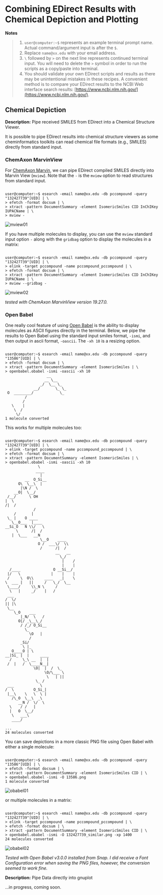 # Combining EDirect Results with Chemical Depiction and Plotting

**Notes**

> 1. `user@computer:~$` represents an example terminal prompt name. Actual command/argument input is after the `$`.
> 2. Replace `name@xx.edu` with your email address.
> 3. `\` followed by `>` on the next line represents continued terminal input. You will need to delete the `>` symbol in order to run the scripts as a copy/paste into terminal.
> 4. You should validate your own EDirect scripts and results as there may be unintentional mistakes in these recipes. A convenient method is to compare your EDirect results to the NCBI Web interface search results: [https://www.ncbi.nlm.nih.gov/](https://www.ncbi.nlm.nih.gov/).

## Chemical Depiction

**Description:** Pipe received SMILES from EDirect into a Chemical Structure Viewer.

It is possible to pipe EDirect results into chemical structure viewers as some cheminformatics toolkits can read chemical file formats (e.g., SMILES) directly from standard input.

### ChemAxon MarvinView

For [ChemAxon Marvin](https://chemaxon.com/products/marvin), we can pipe EDirect compiled SMILES directly into Marvin View (`mview`). Note that the `-` is the `mview` option to read structures from standard input.

```console

user@computer:~$ esearch -email name@xx.edu -db pccompound -query "132427739"[UID] | \
> efetch -format docsum | \
> xtract -pattern DocumentSummary -element IsomericSmiles CID InChIKey IUPACName | \
> mview -

```

![mview01](/images/mview01.png)

If you have multiple molecules to display, you can use the `mview` standard input option `-` along with the `gridbag` option to display the molecules in a matrix:


```console

user@computer:~$ esearch -email name@xx.edu -db pccompound -query "132427739"[UID] | \
> elink -target pccompound -name pccompound_pccompound | \
> efetch -format docsum | \
> xtract -pattern DocumentSummary -element IsomericSmiles CID InChIKey IUPACName | \
> mview --gridbag -

```

![mview02](/images/mview02.png)

_tested with ChemAxon MarvinView version 19.27.0._

### Open Babel

One really cool feature of using [Open Babel](https://github.com/openbabel) is the ability to display molecules as ASCII figures directly in the terminal. Below, we pipe the results to Open Babel using the standard input smiles format, `-ismi`, and then output in ascii format, `-oascii`. The `-xh 10` is a resizing option.

```console

user@computer:~$ esearch -email name@xx.edu -db pccompound -query "13586"[UID] | \
> efetch -format docsum | \
> xtract -pattern DocumentSummary -element IsomericSmiles | \
> openbabel.obabel -ismi -oascii -xh 10
                   __                                                          
                  __ \__                                                       
                _/  \__ \_                                                     
             __/       \_ \_                                                   
 O  ________/            \_                                                    
         /                                                                     
        /                                                                      
   \    |                                                                      
    \  /                                                                       
     \/                                                                        
1 molecule converted
```

This works for multiple molecules too:

```console

user@computer:~$ esearch -email name@xx.edu -db pccompound -query "132427739"[UID] | \
> elink -target pccompound -name pccompound_pccompound | \
> efetch -format docsum | \
> xtract -pattern DocumentSummary -element IsomericSmiles | \
> openbabel.obabel -ismi -oascii -xh 10
               \                                                               
              ____                                                             
                |                                                              
         __  O_Si__                                                            
      O\  \__\  |                                                              
       |\N /  \                                                                
    __O|  \__/                                                                 
 /__/      \ OH                                                                
|  \                                                                           
/|  /                                                                          
             /                                                                 
    /       |                                                                  
 \_ |    O ____                                                                
   \__O___  |____                                                              
__Si_O   N \\/   \                                                             
     \      /|  /                                                              
   |  \___   __N                                                               
                \__O    ____                                                   
               O /  ___\/  \\                                                  
                /      /|  /                                                   
                       __   __                                                 
                         \_/                                                   
                          |    /                                               
                          |    |                                               
  /____               O __Si__/                                                
 |/   \              |    |    |                                               
 /     \  O\\     ____   _|    \                                               
\  ___ |   ||     /   \_/  \__                                                 
 \____/     \\_N \     /                                                       
  \   |     _/    |   /                                                        
 ___                                                                           
/  \/                                                                          
|| |\                                                                          
 \__                                                                           
    \_O    ___                                                                 
       |_N/  \   /                                                             
      O|/ _\__\_/                                                              
       / /_/ O_Si__                                                            
         \_                                                                    
           \O   |                                                              
           /                                                                   
       _Si/                                                                    
        \ |_                                                                   
   O____O | \                                                                  
__|Si_ |  |     ____                                                           
  /     \_\ __  |  |                                                           
 /  |   /  \____N__|                                                           
             \O|  |  /  \_                                                     
                  \O/\___ \                                                    
                   \   | ||                                                    
              \_ /                                                             
 ___            \                                                              
/  \         O_Si_|                                                            
 |__\    \   \  \ |                                                            
   /\_O  \__\  _\                                                              
      __N /  \/  \                                                             
  \    / /   |                                                                 
  |   O  \__/                                                                  
   \   ___\                                                                    
   ____/        

...
24 molecules converted
```

You can save depictions in a more classic PNG file using Open Babel with either a single molecule:

```console

user@computer:~$ esearch -email name@xx.edu -db pccompound -query "13586"[UID] | \
> efetch -format docsum | \
> xtract -pattern DocumentSummary -element IsomericSmiles CID | \
> openbabel.obabel -ismi -O 13586.png
1 molecule converted
```

![obabel01](/images/obabel01.png)


or multiple molecules in a matrix:

```console

user@computer:~$ esearch -email name@xx.edu -db pccompound -query "132427739"[UID] | \
> elink -target pccompound -name pccompound_pccompound | \
> efetch -format docsum | \
> xtract -pattern DocumentSummary -element IsomericSmiles CID | \
> openbabel.obabel -ismi -O 132427739_similar.png -xp 1400
24 molecules converted
```

![obabel02](/images/obabel02.png)

_Tested with Open Babel v3.0.0 installed from Snap. I did receive a Font Configuration error when saving the PNG files, however, the conversion seemed to work fine._


**Description:** Pipe Data directly into gnuplot

...in progress, coming soon.







